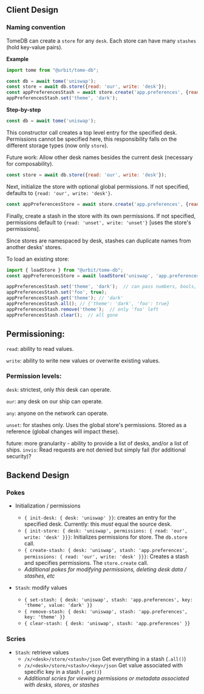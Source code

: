## Client Design

### Naming convention

TomeDB can create a `store` for any `desk`.  Each store can have many `stashes` (hold key-value pairs).

**Example**
```javascript
import tome from "@urbit/tome-db";

const db = await tome('uniswap');
const store = await db.store({read: 'our', write: 'desk'});
const appPreferencesStash = await store.create('app.preferences', {read: 'our', write: 'desk'});
appPreferencesStash.set('theme', 'dark');
```
**Step-by-step**
```javascript
const db = await tome('uniswap');
```
This constructor call creates a top level entry for the specified desk.  Permissions cannot be specified here, this responsibility falls on the different storage types (now only `store`).

Future work: Allow other desk names besides the current desk (necessary for composability).

```javascript
const store = await db.store({read: 'our', write: 'desk'});
```
Next, initialize the store with optional global permissions.  If not specified, defaults to `{read: 'our', write: 'desk'}`.

```javascript
const appPreferencesStore = await store.create('app.preferences', {read: 'our', write: 'desk'});
```
Finally, create a stash in the store with its own permissions.  If not specified, permissions default to `{read: 'unset', write: 'unset'}` [uses the store's permissions].

Since stores are namespaced by desk, stashes can duplicate names from another desks' stores.

To load an existing store:
```javascript
import { loadStore } from "@urbit/tome-db";
const appPreferencesStore = await loadStore('uniswap', 'app.preferences');
```

```javascript
appPreferencesStash.set('theme', 'dark');  // can pass numbers, bools, objects as value.  Will be stored in %tome-api as a cord
appPreferencesStash.set('foo', true);
appPreferencesStash.get('theme'); // 'dark'
appPreferencesStash.all(); // {'theme': 'dark', 'foo': true}
appPreferencesStash.remove('theme');  // only 'foo' left
appPreferencesStash.clear();  // all gone
```

## Permissioning:

`read`:  ability to read values.

`write`:  ability to write new values or overwrite existing values.


### Permission levels:

`desk`:  strictest, only _this_ desk can operate.

`our`:  any desk on our ship can operate.

`any`:  anyone on the network can operate.

`unset`: for stashes only. Uses the global store's permissions.  Stored as a reference (global changes will impact these).

future: more granularity - ability to provide a list of desks,
and/or a list of ships.  `invis`: Read requests are not denied but simply fail (for additional security)?


## Backend Design

### Pokes

- Initialization / permissions
  - `{ init-desk: { desk: 'uniswap' }}`: creates an entry for the specified desk.  Currently: this _must_ equal the source desk.
  - `{ init-store: { desk: 'uniswap', permissions: { read: 'our', write: 'desk' }}}`:  Initializes permissions for store.  The `db.store` call.
  - `{ create-stash: { desk: 'uniswap', stash: 'app.preferences', permissions: { read: 'our', write: 'desk' }}}`:  Creates a stash and specifies permissions.  The `store.create` call.
  - _Additional pokes for modifying permissions, deleting desk data / stashes, etc_

- `Stash`: modify values
  - `{ set-stash: { desk: 'uniswap', stash: 'app.preferences', key: 'theme', value: 'dark' }}`
  - `{ remove-stash: { desk: 'uniswap', stash: 'app.preferences', key: 'theme' }}`
  - `{ clear-stash: { desk: 'uniswap', stash: 'app.preferences' }}`

### Scries

- `Stash`: retrieve values
  - `/x/<desk>/store/<stash>/json` Get everything in a stash (`.all()`)
  - `/x/<desk>/store/<stash>/<key>/json` Get value associated with specific key in a stash (`.get()`)
  - _Additional scries for viewing permissions or metadata associated with desks, stores, or stashes_

